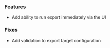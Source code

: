 ### Features
- Add ability to run export immediately via the UI

### Fixes
- Add validation to export target configuration